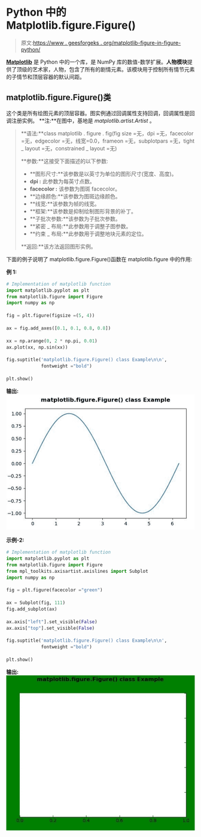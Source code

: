 # Python 中的 Matplotlib.figure.Figure()

> 原文:[https://www . geesforgeks . org/matplotlib-figure-in-figure-python/](https://www.geeksforgeeks.org/matplotlib-figure-figure-in-python/)

**[Matplotlib](https://www.geeksforgeeks.org/python-introduction-matplotlib/)** 是 Python 中的一个库，是 NumPy 库的数值-数学扩展。**人物模块**提供了顶级的艺术家，人物，包含了所有的剧情元素。该模块用于控制所有情节元素的子情节和顶层容器的默认间距。

## matplotlib.figure.Figure()类

这个类是所有绘图元素的顶层容器。图实例通过回调属性支持回调，回调属性是回调注册实例。
**注:**在图中，基地是 *matplotlib.artist.Artist* 。

> **语法:**class matplotlib . figure . fig(fig size =无，dpi =无，facecolor =无，edgecolor =无，线宽=0.0，frameon =无，subplotpars =无，tight _ layout =无，constrained _ layout =无)
> 
> **参数:**这接受下面描述的以下参数:
> 
> *   **图形尺寸:**该参数是以英寸为单位的图形尺寸(宽度、高度)。
> *   **dpi :** 此参数为每英寸点数。
> *   **facecolor :** 该参数为图斑 facecolor。
> *   **边缘颜色:**该参数为图斑边缘颜色。
> *   **线宽:**该参数为帧的线宽。
> *   **框架:**该参数是抑制绘制图形背景的补丁。
> *   **子批次参数:**该参数为子批次参数。
> *   **紧密 _ 布局:**此参数用于调整子图参数。
> *   **约束 _ 布局:**此参数用于调整地块元素的定位。
> 
> **返回:**该方法返回图形实例。

下面的例子说明了 matplotlib.figure.Figure()函数在 matplotlib.figure 中的作用:

**例 1:**

```py
# Implementation of matplotlib function 
import matplotlib.pyplot as plt 
from matplotlib.figure import Figure
import numpy as np 

fig = plt.figure(figsize =(5, 4)) 

ax = fig.add_axes([0.1, 0.1, 0.8, 0.8])

xx = np.arange(0, 2 * np.pi, 0.01) 
ax.plot(xx, np.sin(xx)) 

fig.suptitle('matplotlib.figure.Figure() class Example\n\n',  
             fontweight ="bold") 

plt.show() 
```

**输出:**
![](img/b5e68081338e2b39f5d6851d1990c847.png)

**示例-2:**

```py
# Implementation of matplotlib function 
import matplotlib.pyplot as plt 
from matplotlib.figure import Figure
from mpl_toolkits.axisartist.axislines import Subplot 
import numpy as np 

fig = plt.figure(facecolor ="green") 

ax = Subplot(fig, 111) 
fig.add_subplot(ax) 

ax.axis["left"].set_visible(False) 
ax.axis["top"].set_visible(False)

fig.suptitle('matplotlib.figure.Figure() class Example\n\n',  
             fontweight ="bold") 

plt.show() 
```

**输出:**
![](img/8ea49bfacfa952160b610b67d14aa25e.png)
